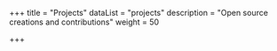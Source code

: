 +++
title = "Projects"
dataList = "projects"
description = "Open source creations and contributions"
weight = 50

+++

